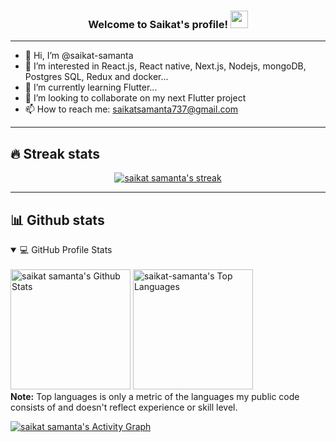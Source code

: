 <h3 align="center">
  Welcome to Saikat's profile!
  <img src="https://media.giphy.com/media/hvRJCLFzcasrR4ia7z/giphy.gif" width="28">
</h3>

<!-- Typing SVG by saikat-samanta - https://github.com/saikat-samanta/readme-typing-svg -->
<p align="center">
  <a href="https://readme-typing-svg.herokuapp.com/?lines=Full-stack%20web%20and%20app%20developer;Self-taught%20UI%2FUX%20Designer;2%2B%20years%20of%20coding%20experience;Always%20learning%20new%20things&center=true&width=380&height=45"></a>
</p>

----
- 👋 Hi, I’m @saikat-samanta
- 👀 I’m interested in React.js, React native, Next.js, Nodejs, mongoDB, Postgres SQL, Redux and docker...
- 🌱 I’m currently learning Flutter...
- 💞️ I’m looking to collaborate on my next Flutter project
- 📫 How to reach me: saikatsamanta737@gmail.com

<!---
saikat-samanta/saikat-samanta is a ✨ special ✨ repository because its `README.md` (this file) appears on your GitHub profile.
You can click the Preview link to take a look at your changes.
--->
----
## 🔥 Streak stats

<!-- GitHub Readme Streak Stats - https://github.com/saikat-samanta/github-readme-streak-stats -->
<p align="center">
  <a href="https://github.com/saikat-samanta/github-readme-streak-stats">
    <img title="🔥 Get streak stats for your profile at git.io/streak-stats" alt="saikat samanta's streak" src="https://github-readme-streak-stats.herokuapp.com/?user=saikat-samanta&theme=monokai-metallian&hide_border=true"/>
  </a>
</p>

----

## 📊 Github stats

<!-- https://github.com/anuraghazra/github-readme-stats -->
<details open> 
  <summary>💻 GitHub Profile Stats</summary>
  <br/>
    <a href="https://github.com/anuraghazra/github-readme-stats"><img alt="saikat samanta's Github Stats" src="https://denvercoder1-github-readme-stats.vercel.app/api?username=saikat-samanta&show_icons=true&count_private=true&theme=react&hide_border=true&bg_color=1F222E&title_color=F85D7F&icon_color=F8D866" height="192px"/></a>
  <a href="https://github.com/anuraghazra/github-readme-stats"><img alt="saikat-samanta's Top Languages" src="https://denvercoder1-github-readme-stats.vercel.app/api/top-langs/?username=saikat-samanta&langs_count=10&layout=compact&theme=react&hide_border=true&bg_color=1F222E&title_color=F85D7F&icon_color=F8D866" height="192px"/></a>
  <br/>
  <b>Note:</b> Top languages is only a metric of the languages my public code consists of and doesn't reflect experience or skill level.
</details>

<!-- https://github.com/ashutosh00710/github-readme-activity-graph -->
<a href="https://github.com/ashutosh00710/github-readme-activity-graph"><img alt="saikat samanta's Activity Graph" src="https://activity-graph.herokuapp.com/graph?username=saikat-samanta&bg_color=1F222E&color=F8D866&line=F85D7F&point=FFFFFF&hide_border=true" /></a>
